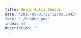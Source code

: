 ```yaml
---
title: Heidi Julia Bender
date: "2015-05-01T22:12:03.284Z"
face: "./bender.png"
index: 44
description: ""
---
```




